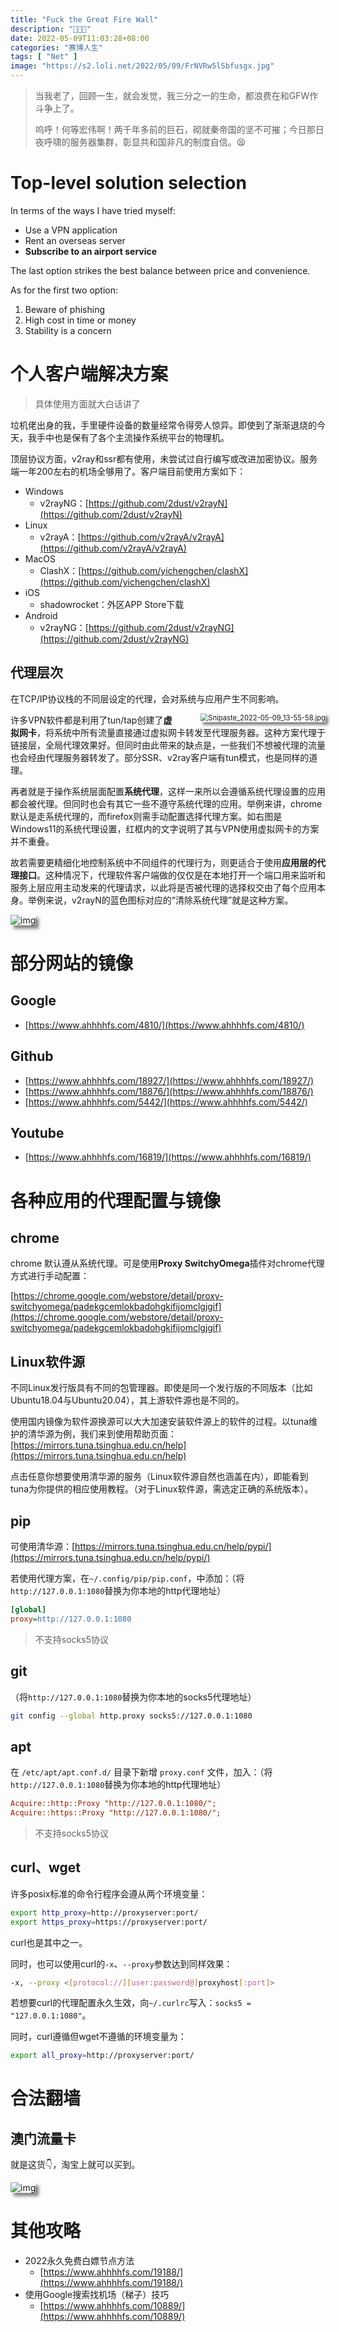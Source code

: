 ```yaml
---
title: "Fuck the Great Fire Wall"
description: "🖕🖕🖕"
date: 2022-05-09T11:03:28+08:00
categories: "赛博人生"
tags: [ "Net" ]
image: "https://s2.loli.net/2022/05/09/FrNVRw5lSbfusgx.jpg"
---
```






> 当我老了，回顾一生，就会发觉，我三分之一的生命，都浪费在和GFW作斗争上了。
>
> 呜呼！何等宏伟啊！两千年多前的巨石，砌就秦帝国的坚不可摧；今日那日夜呼啸的服务器集群，彰显共和国非凡的制度自信。😫



# Top-level solution selection

In terms of the ways I have tried myself:

- Use a VPN application
- Rent an overseas server
- **Subscribe to an airport service**

The last option strikes the best balance between price and convenience.

As for the first two option:

1. Beware of phishing
2. High cost in time or money
3. Stability is a concern



# 个人客户端解决方案

> 具体使用方面就大白话讲了

垃机佬出身的我，手里硬件设备的数量经常令得旁人惊异。即使到了渐渐退烧的今天，我手中也是保有了各个主流操作系统平台的物理机。

顶层协议方面，v2ray和ssr都有使用，未尝试过自行编写或改进加密协议。服务端一年200左右的机场全够用了。客户端目前使用方案如下：

- Windows
  - v2rayNG：[https://github.com/2dust/v2rayN](https://github.com/2dust/v2rayN)
- Linux
  - v2rayA：[https://github.com/v2rayA/v2rayA](https://github.com/v2rayA/v2rayA)
- MacOS
  - ClashX：[https://github.com/yichengchen/clashX](https://github.com/yichengchen/clashX)
- iOS
  - shadowrocket：外区APP Store下载
- Android
  - v2rayNG：[https://github.com/2dust/v2rayNG](https://github.com/2dust/v2rayNG)

## 代理层次

<style>img{
    box-shadow: 5px 5px 5px rgba(0,0,0,.5);
    -moz-box-shadow: 5px 5px 5px rgba(0,0,0,.5);
    -webkit-box-shadow: 5px 5px 5px rgba(0,0,0,.5);
}</style>

在TCP/IP协议栈的不同层设定的代理，会对系统与应用产生不同影响。

<img src="https://s2.loli.net/2022/05/09/v8gZmb1xjBEO9KC.jpg" alt="Snipaste_2022-05-09_13-55-58.jpg " style="zoom:80%;float:right;margin-left:50px" />



许多VPN软件都是利用了tun/tap创建了**虚拟网卡**，将系统中所有流量直接通过虚拟网卡转发至代理服务器。这种方案代理于链接层，全局代理效果好。但同时由此带来的缺点是，一些我们不想被代理的流量也会经由代理服务器转发了。部分SSR、v2ray客户端有tun模式，也是同样的道理。

再者就是于操作系统层面配置**系统代理**，这样一来所以会遵循系统代理设置的应用都会被代理。但同时也会有其它一些不遵守系统代理的应用。举例来讲，chrome默认是走系统代理的，而firefox则需手动配置选择代理方案。如右图是Windows11的系统代理设置，红框内的文字说明了其与VPN使用虚拟网卡的方案并不重叠。

故若需要更精细化地控制系统中不同组件的代理行为，则更适合于使用**应用层的代理接口**。这种情况下，代理软件客户端做的仅仅是在本地打开一个端口用来监听和服务上层应用主动发来的代理请求，以此将是否被代理的选择权交由了每个应用本身。举例来说，v2rayN的蓝色图标对应的“清除系统代理”就是这种方案。

![img](2.jpg)



# 部分网站的镜像

## Google

- [https://www.ahhhhfs.com/4810/](https://www.ahhhhfs.com/4810/)

## Github

- [https://www.ahhhhfs.com/18927/](https://www.ahhhhfs.com/18927/)
- [https://www.ahhhhfs.com/18876/](https://www.ahhhhfs.com/18876/)
- [https://www.ahhhhfs.com/5442/](https://www.ahhhhfs.com/5442/)

## Youtube

- [https://www.ahhhhfs.com/16819/](https://www.ahhhhfs.com/16819/)



# 各种应用的代理配置与镜像

## chrome

chrome 默认遵从系统代理。可是使用**Proxy SwitchyOmega**插件对chrome代理方式进行手动配置：

[https://chrome.google.com/webstore/detail/proxy-switchyomega/padekgcemlokbadohgkifijomclgjgif](https://chrome.google.com/webstore/detail/proxy-switchyomega/padekgcemlokbadohgkifijomclgjgif)

## Linux软件源

不同Linux发行版具有不同的包管理器。即使是同一个发行版的不同版本（比如Ubuntu18.04与Ubuntu20.04），其上游软件源也是不同的。

使用国内镜像为软件源换源可以大大加速安装软件源上的软件的过程。以tuna维护的清华源为例，我们来到使用帮助页面：[https://mirrors.tuna.tsinghua.edu.cn/help](https://mirrors.tuna.tsinghua.edu.cn/help)

点击任意你想要使用清华源的服务（Linux软件源自然也涵盖在内），即能看到tuna为你提供的相应使用教程。（对于Linux软件源，需选定正确的系统版本）。

## pip

可使用清华源：[https://mirrors.tuna.tsinghua.edu.cn/help/pypi/](https://mirrors.tuna.tsinghua.edu.cn/help/pypi/)

若使用代理方案，在`~/.config/pip/pip.conf`，中添加：（将`http://127.0.0.1:1080`替换为你本地的http代理地址）

```ini
[global]
proxy=http://127.0.0.1:1080
```

> 不支持socks5协议

## git

（将`http://127.0.0.1:1080`替换为你本地的socks5代理地址）

```sh
git config --global http.proxy socks5://127.0.0.1:1080
```

## apt

在 `/etc/apt/apt.conf.d/` 目录下新增 `proxy.conf` 文件，加入：（将`http://127.0.0.1:1080`替换为你本地的http代理地址）

```ini
Acquire::http::Proxy "http://127.0.0.1:1080/";
Acquire::https::Proxy "http://127.0.0.1:1080/";
```

> 不支持socks5协议

## curl、wget

许多posix标准的命令行程序会遵从两个环境变量：

```sh
export http_proxy=http://proxyserver:port/
export https_proxy=https://proxyserver:port/
```

curl也是其中之一。

同时，也可以使用curl的`-x`、`--proxy`参数达到同样效果：

```sh
-x, --proxy <[protocol://][user:password@]proxyhost[:port]>
```

若想要curl的代理配置永久生效，向`~/.curlrc`写入：`socks5 = "127.0.0.1:1080"`。

同时，curl遵循但wget不遵循的环境变量为：

```sh
export all_proxy=http://proxyserver:port/
```



# 合法翻墙

## 澳门流量卡

就是这货👇，淘宝上就可以买到。

![img](3.jpg)



# 其他攻略

- 2022永久免费白嫖节点方法
  - [https://www.ahhhhfs.com/19188/](https://www.ahhhhfs.com/19188/)
- 使用Google搜索找机场（梯子）技巧
  - [https://www.ahhhhfs.com/10889/](https://www.ahhhhfs.com/10889/)
